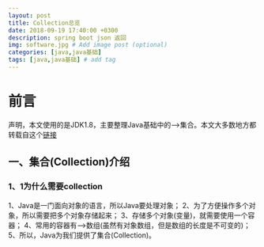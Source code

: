 ```yaml
---
layout: post
title: Collection总览
date: 2018-09-19 17:40:00 +0300
description: spring boot json 返回
img: software.jpg # Add image post (optional)
categories: [java,java基础]
tags: [java,java基础] # add tag
---
```

# 前言
声明，本文使用的是JDK1.8，主要整理Java基础中的-->集合。本文大多数地方都转载自这个[链接]("https://mp.weixin.qq.com/s?__biz=MzI4Njg5MDA5NA==&mid=2247484122&idx=1&sn=c3bd6436b3e661ae15cb9d7154d82b89&chksm=ebd743dbdca0cacdcb272576f4be48c466bd73160a87227314e8fb21d5e4f9156c23902198ab#rd")

## 一、集合(Collection)介绍

### 1、1为什么需要collection

1、Java是一门面向对象的语言，所以Java要处理对象；
2、为了方便操作多个对象，所以需要把多个对象存储起来；
3、存储多个对象(变量)，就需要使用一个容器；
4、常用的容器有-->数组(虽然有对象数组，但是数组的长度是不可变的)；
5、所以，Java为我们提供了集合(Collection)。